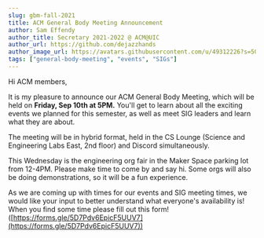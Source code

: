 ```yaml
---
slug: gbm-fall-2021
title: ACM General Body Meeting Announcement
author: Sam Effendy
author_title: Secretary 2021-2022 @ ACM@UIC
author_url: https://github.com/dejazzhands
author_image_url: https://avatars.githubusercontent.com/u/49312226?s=50&v=4
tags: ["general-body-meeting", "events", "SIGs"]
---
```


Hi ACM members,

It is my pleasure to announce our ACM General Body Meeting, which will be held on **Friday, Sep 10th at 5PM.** You'll get to learn about all the exciting events we planned for this semester, as well as meet SIG leaders and learn what they are about.

The meeting will be in hybrid format, held in the CS Lounge (Science and Engineering Labs East, 2nd floor) and Discord simultaneously.

This Wednesday is the engineering org fair in the Maker Space parking lot from 12-4PM. Please make time to come by and say hi. Some orgs will also be doing demonstrations, so it will be a fun experience.

As we are coming up with times for our events and SIG meeting times, we would like your input to better understand what everyone's availability is! When you find some time please fill out this form!
([https://forms.gle/5D7Pdv6EpicF5UUV7](https://forms.gle/5D7Pdv6EpicF5UUV7))
